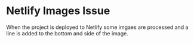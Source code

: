 # Netlify Images Issue

When the project is deployed to Netlify some imgaes are processed and a line
is added to the bottom and side of the image.